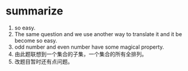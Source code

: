 # summarize

1. so easy.
2. The same question and we use another way to translate it and it be become so easy.
3. odd number and even number have some magical property.
4. 由此题联想到一个集合的子集，一个集合的所有全排列。
5. 改题目暂时还有点问题。
